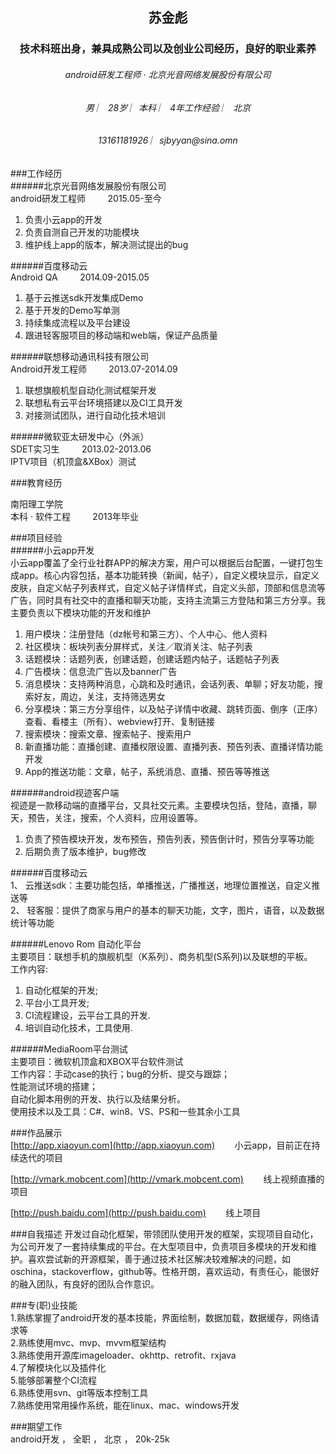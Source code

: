<h2 align = "center">苏金彪</h2>
<h3 align = "center">技术科班出身，兼具成熟公司以及创业公司经历，良好的职业素养</h3>

<h6 align = "center" >android研发工程师 · 北京光音网络发展股份有限公司</h6>
<h6 align = "center">男  ︳   28岁  ︳本科 ︳ 4年工作经验  ︳ 北京  </h6>
<h6 align = "center">13161181926 ︳sjbyyan@sina.omn </h6>


 
###工作经历   
######北京光音网络发展股份有限公司  	
android研发工程师   &nbsp;&nbsp;&nbsp;&nbsp;&nbsp;&nbsp;&nbsp;&nbsp;2015.05-至今  
1. 负责小云app的开发<br> 
2. 负责自测自己开发的功能模块<br>
3. 维护线上app的版本，解决测试提出的bug 

######百度移动云  	
Android QA  	&nbsp;&nbsp;&nbsp;&nbsp;&nbsp;&nbsp;&nbsp;&nbsp;2014.09-2015.05  
1. 基于云推送sdk开发集成Demo<br> 
2. 基于开发的Demo写单测<br>
3. 持续集成流程以及平台建设<br>
4. 跟进轻客服项目的移动端和web端，保证产品质量<br>

######联想移动通讯科技有限公司  	
Android开发工程师  	&nbsp;&nbsp;&nbsp;&nbsp;&nbsp;&nbsp;&nbsp;&nbsp;2013.07-2014.09  
1. 联想旗舰机型自动化测试框架开发<br> 
2. 联想私有云平台环境搭建以及CI工具开发<br> 
3. 对接测试团队，进行自动化技术培训 

######微软亚太研发中心（外派） 	
SDET实习生  	&nbsp;&nbsp;&nbsp;&nbsp;&nbsp;&nbsp;&nbsp;&nbsp;2013.02-2013.06  
IPTV项目（机顶盒&XBox）测试 

 

###教育经历  
 
南阳理工学院 	
本科 · 软件工程 	&nbsp;&nbsp;&nbsp;&nbsp;&nbsp;&nbsp;&nbsp;&nbsp;2013年毕业  

 
###项目经验  
######小云app开发 	
小云app覆盖了全行业社群APP的解决方案，用户可以根据后台配置，一键打包生成app。核心内容包括，基本功能转换（新闻，帖子），自定义模块显示，自定义皮肤，自定义帖子列表样式，自定义帖子详情样式，自定义头部，顶部和信息流等广告，同时具有社交中的直播和聊天功能，支持主流第三方登陆和第三方分享。我主要负责以下模块功能的开发和维护<br> 
1. 用户模块：注册登陆（dz帐号和第三方）、个人中心、他人资料<br>
2. 社区模块：板块列表分屏样式，关注／取消关注、帖子列表<br> 
3. 话题模块：话题列表，创建话题，创建话题内帖子，话题帖子列表<br> 
4. 广告模块：信息流广告以及banner广告<br> 
5. 消息模块：支持两种消息，心跳和及时通讯，会话列表、单聊；好友功能，搜索好友，周边，关注，支持筛选男女<br> 
6. 分享模块：第三方分享组件，以及帖子详情中收藏、跳转页面、倒序（正序）查看、看楼主（所有）、webview打开、复制链接<br> 
7. 搜索模块：搜索文章、搜索帖子、搜索用户<br> 
8. 新直播功能：直播创建、直播权限设置、直播列表、预告列表、直播详情功能开发<br> 
9. App的推送功能：文章，帖子，系统消息、直播、预告等等推送<br> 

######android视迹客户端 	
视迹是一款移动端的直播平台，又具社交元素。主要模块包括，登陆，直播，聊天，预告，关注，搜索，个人资料，应用设置等。 
1. 负责了预告模块开发，发布预告，预告列表，预告倒计时，预告分享等功能<br> 
2. 后期负责了版本维护，bug修改<br> 

######百度移动云 	
1、	云推送sdk：主要功能包括，单播推送，广播推送，地理位置推送，自定义推送等<br>
2、	轻客服：提供了商家与用户的基本的聊天功能，文字，图片，语音，以及数据统计等功能<br> 

######Lenovo Rom 自动化平台	
主要项目：联想手机的旗舰机型（K系列）、商务机型(S系列)以及联想的平板。<br>
工作内容:<br> 
1. 自动化框架的开发;<br> 
2. 平台小工具开发;<br>
3. CI流程建设，云平台工具的开发.<br> 
4. 培训自动化技术，工具使用.<br> 

######MediaRoom平台测试 	
主要项目：微软机顶盒和XBOX平台软件测试<br> 
工作内容：手动case的执行；bug的分析、提交与跟踪；<br> 
性能测试环境的搭建；<br> 
自动化脚本用例的开发、执行以及结果分析。<br> 
使用技术以及工具：C#、win8、VS、PS和一些其余小工具 <br>

 
###作品展示  
[http://app.xiaoyun.com](http://app.xiaoyun.com)  &nbsp;&nbsp;&nbsp;&nbsp;&nbsp;&nbsp;	小云app，目前正在持续迭代的项目 <br>

[http://vmark.mobcent.com](http://vmark.mobcent.com)  &nbsp;&nbsp;&nbsp;&nbsp;&nbsp;&nbsp;	线上视频直播的项目 <br>

[http://push.baidu.com](http://push.baidu.com)  &nbsp;&nbsp;&nbsp;&nbsp;&nbsp;&nbsp;	线上项目 

 
###自我描述 
开发过自动化框架，带领团队使用开发的框架，实现项目自动化，为公司开发了一套持续集成的平台。在大型项目中，负责项目多模块的开发和维护。喜欢尝试新的开源框架，善于通过技术社区解决较难解决的问题，如oschina，stackoverflow，github等。性格开朗，喜欢运动，有责任心，能很好的融入团队，有良好的团队合作意识。 
 
###专(职)业技能  
1.熟练掌握了android开发的基本技能，界面绘制，数据加载，数据缓存，网络请求等<br> 
2.熟练使用mvc、mvp、mvvm框架结构<br>
3.熟练使用开源库imageloader、okhttp、retrofit、rxjava<br>
4.了解模块化以及插件化<br>
5.能够部署整个CI流程<br>
6.熟练使用svn、git等版本控制工具<br>
7.熟练使用常用操作系统，能在linux、mac、windows开发<br>

###期望工作  
android开发  ，  全职  ，  北京  ，  20k-25k   
